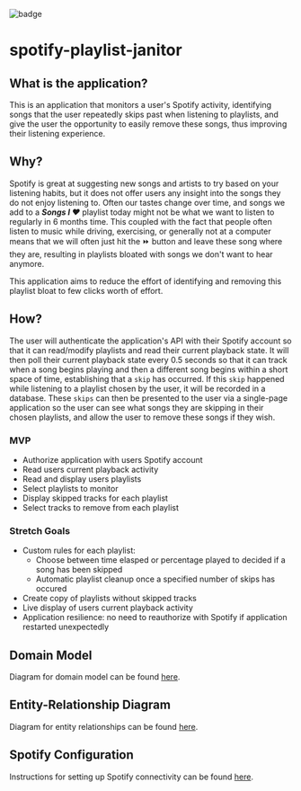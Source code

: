 ![badge](https://img.shields.io/endpoint?url=https://gist.githubusercontent.com/paulmccarron/88cdf39c2ae22584d203f08f25864f79/raw/api-code-coverage.json)
# spotify-playlist-janitor

## What is the application?
This is an application that monitors a user's Spotify activity, identifying songs that the user repeatedly skips past when listening to playlists, and give the user the opportunity to easily remove these songs, thus improving their listening experience.

## Why?
Spotify is great at suggesting new songs and artists to try based on your listening habits, but it does not offer users any insight into the songs they do not enjoy listening to. Often our tastes change over time, and songs we add to a ***Songs I ♥*** playlist today might not be what we want to listen to regularly in 6 months time. This coupled with the fact that people often listen to music while driving, exercising, or generally not at a computer means that we will often just hit the ⏩ button and leave these song where they are, resulting in playlists bloated with songs we don't want to hear anymore.

This application aims to reduce the effort of identifying and removing this playlist bloat to few clicks worth of effort.

## How?
The user will authenticate the application's API with their Spotify account so that it can read/modify playlists and read their current playback state. It will then poll their current playback state every 0.5 seconds so that it can track when a song begins playing and then a different song begins within a short space of time, establishing that a `skip` has occurred. If this `skip` happened while listening to a playlist chosen by the user, it will be recorded in a database. These `skips` can then be presented to the user via a single-page application so the user can see what songs they are skipping in their chosen playlists, and allow the user to remove these songs if they wish.


### MVP
* Authorize application with users Spotify account
* Read users current playback activity
* Read and display users playlists
* Select playlists to monitor
* Display skipped tracks for each playlist
* Select tracks to remove from each playlist

### Stretch Goals
* Custom rules for each playlist:
    * Choose between time elasped or percentage played to decided if a song has been skipped
    * Automatic playlist cleanup once a specified number of skips has occured
* Create copy of playlists without skipped tracks
* Live display of users current playback activity
* Application resilience: no need to reauthorize with Spotify if application restarted unexpectedly 

## Domain Model
Diagram for domain model can be found [here](./docs/domain-model.md).

## Entity-Relationship Diagram
Diagram for entity relationships can be found [here](./docs/entity-relationship-diagram.md).

## Spotify Configuration
Instructions for setting up Spotify connectivity can be found [here](./docs/spotify-configuration.md).